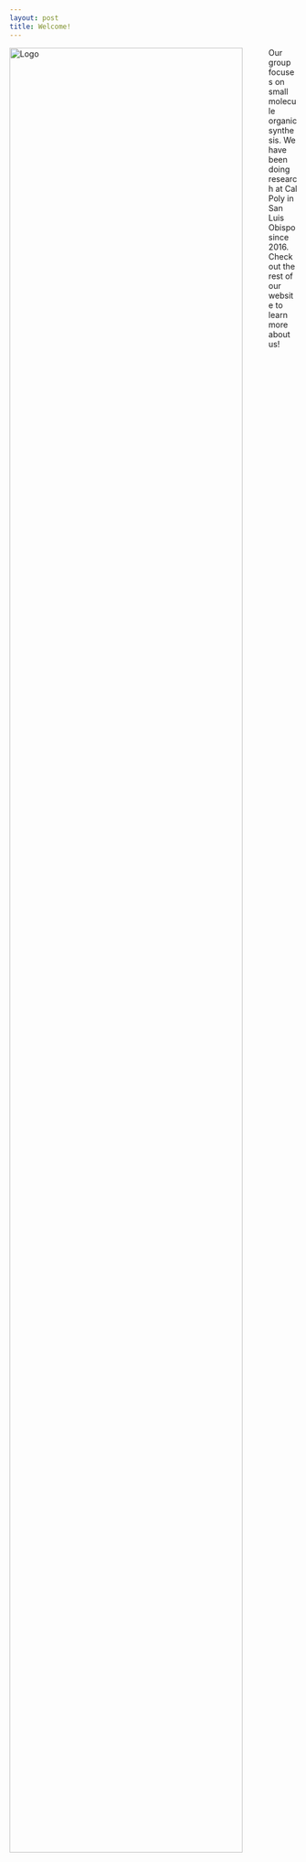 ```yaml
---
layout: post
title: Welcome!
---
```


<img src="{{site.baseurl}}/images/B-Lab Logo.png" alt="Logo" height="90%" width="90%" style="float: left; margin-top: 0px; margin-left: 10px margin-bottom: 10px" />
<div style="clear:right;"></div>
Our group focuses on small molecule organic synthesis.  We have been doing research at Cal Poly in San Luis Obispo since 2016.  Check out the rest of our website to learn more about us!
